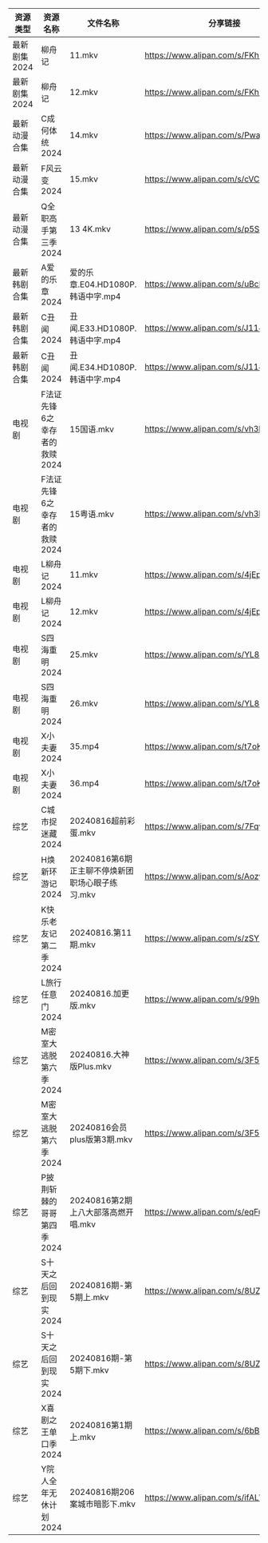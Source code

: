 | 资源类型     | 资源名称              | 文件名称                           | 分享链接                                 | 更新时间                |
| -------- | ----------------- | ------------------------------ | ------------------------------------ | ------------------- |
| 最新剧集2024 | 柳舟记               | 11.mkv                         | https://www.alipan.com/s/FKhPhkPG56E | 2024-08-16 19:11:05 |
| 最新剧集2024 | 柳舟记               | 12.mkv                         | https://www.alipan.com/s/FKhPhkPG56E | 2024-08-16 19:11:05 |
| 最新动漫合集   | C成何体统2024         | 14.mkv                         | https://www.alipan.com/s/PwaAbN16cec | 2024-08-16 12:10:23 |
| 最新动漫合集   | F风云变2024          | 15.mkv                         | https://www.alipan.com/s/cVCnYQUhJmX | 2024-08-16 12:10:25 |
| 最新动漫合集   | Q全职高手第三季2024      | 13 4K.mkv                      | https://www.alipan.com/s/p5SWahXWKvy | 2024-08-16 12:10:36 |
| 最新韩剧合集   | A爱的乐章2024         | 爱的乐章.E04.HD1080P.韩语中字.mp4      | https://www.alipan.com/s/uBcRG4kdkC6 | 2024-08-16 00:05:06 |
| 最新韩剧合集   | C丑闻2024           | 丑闻.E33.HD1080P.韩语中字.mp4        | https://www.alipan.com/s/J114XwZcFVg | 2024-08-16 14:10:05 |
| 最新韩剧合集   | C丑闻2024           | 丑闻.E34.HD1080P.韩语中字.mp4        | https://www.alipan.com/s/J114XwZcFVg | 2024-08-16 14:10:05 |
| 电视剧      | F法证先锋6之幸存者的救赎2024 | 15国语.mkv                       | https://www.alipan.com/s/vh3hrfiNLUZ | 2024-08-16 14:05:42 |
| 电视剧      | F法证先锋6之幸存者的救赎2024 | 15粤语.mkv                       | https://www.alipan.com/s/vh3hrfiNLUZ | 2024-08-16 14:05:42 |
| 电视剧      | L柳舟记2024          | 11.mkv                         | https://www.alipan.com/s/4jEpLMVV1fz | 2024-08-16 19:06:13 |
| 电视剧      | L柳舟记2024          | 12.mkv                         | https://www.alipan.com/s/4jEpLMVV1fz | 2024-08-16 19:06:13 |
| 电视剧      | S四海重明2024         | 25.mkv                         | https://www.alipan.com/s/YL8YP3WU17q | 2024-08-16 19:06:40 |
| 电视剧      | S四海重明2024         | 26.mkv                         | https://www.alipan.com/s/YL8YP3WU17q | 2024-08-16 19:06:40 |
| 电视剧      | X小夫妻2024          | 35.mp4                         | https://www.alipan.com/s/t7oKpdiu6vz | 2024-08-16 20:07:30 |
| 电视剧      | X小夫妻2024          | 36.mp4                         | https://www.alipan.com/s/t7oKpdiu6vz | 2024-08-16 20:07:29 |
| 综艺       | C城市捉迷藏2024        | 20240816超前彩蛋.mkv               | https://www.alipan.com/s/7FqyaDLUvoi | 2024-08-16 16:08:21 |
| 综艺       | H焕新环游记2024        | 20240816第6期正主聊不停焕新团职场心眼子练习.mkv | https://www.alipan.com/s/Aozy9GBZZwu | 2024-08-16 16:08:31 |
| 综艺       | K快乐老友记第二季2024     | 20240816.第11期.mkv              | https://www.alipan.com/s/zSYNbf4cpYQ | 2024-08-16 16:08:45 |
| 综艺       | L旅行任意门2024        | 20240816.加更版.mkv               | https://www.alipan.com/s/99hnQkWKkeJ | 2024-08-16 14:08:35 |
| 综艺       | M密室大逃脱第六季2024     | 20240816.大神版Plus.mkv           | https://www.alipan.com/s/3F599jmMJTn | 2024-08-16 19:08:41 |
| 综艺       | M密室大逃脱第六季2024     | 20240816会员plus版第3期.mkv         | https://www.alipan.com/s/3F599jmMJTn | 2024-08-16 16:08:54 |
| 综艺       | P披荆斩棘的哥哥第四季2024   | 20240816第2期上八大部落高燃开唱.mkv       | https://www.alipan.com/s/eqFuxgGAPnZ | 2024-08-16 16:09:19 |
| 综艺       | S十天之后回到现实2024     | 20240816期-第5期上.mkv             | https://www.alipan.com/s/8UZE34cCGTv | 2024-08-16 16:09:32 |
| 综艺       | S十天之后回到现实2024     | 20240816期-第5期下.mkv             | https://www.alipan.com/s/8UZE34cCGTv | 2024-08-16 16:09:32 |
| 综艺       | X喜剧之王单口季2024      | 20240816第1期上.mkv               | https://www.alipan.com/s/6bB6eDj37Y6 | 2024-08-16 16:09:55 |
| 综艺       | Y院人全年无休计划2024     | 20240816期206案城市暗影下.mkv         | https://www.alipan.com/s/ifALWzzshRd | 2024-08-16 16:10:08 |
